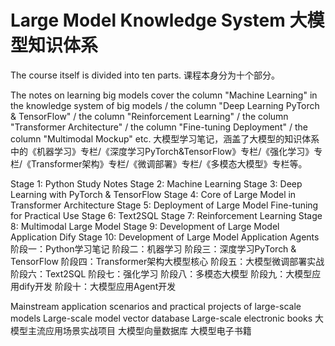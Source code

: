 # Large Model Knowledge System 大模型知识体系
The course itself is divided into ten parts.
课程本身分为十个部分。

The notes on learning big models cover the column "Machine Learning" in the knowledge system of big models / the column "Deep Learning PyTorch & TensorFlow" / the column "Reinforcement Learning" / the column "Transformer Architecture" / the column "Fine-tuning Deployment" / the column "Multimodal Mockup" etc.
大模型学习笔记，涵盖了大模型的知识体系中的《机器学习》专栏/《深度学习PyTorch&TensorFlow》专栏/《强化学习》专栏/《Transformer架构》专栏/《微调部署》专栏/《多模态大模型》专栏等。

Stage 1: Python Study Notes
Stage 2: Machine Learning
Stage 3: Deep Learning with PyTorch & TensorFlow
Stage 4: Core of Large Model in Transformer Architecture
Stage 5: Deployment of Large Model Fine-tuning for Practical Use 
Stage 6: Text2SQL
Stage 7: Reinforcement Learning
Stage 8: Multimodal Large Model
Stage 9: Development of Large Model Application Dify
Stage 10: Development of Large Model Application Agents
阶段一：Python学习笔记
阶段二：机器学习
阶段三：深度学习PyTorch & TensorFlow
阶段四：Transformer架构大模型核心
阶段五：大模型微调部署实战
阶段六：Text2SQL
阶段七：强化学习
阶段八：多模态大模型
阶段九：大模型应用dify开发
阶段十：大模型应用Agent开发

Mainstream application scenarios and practical projects of large-scale models
Large-scale model vector database
Large-scale electronic books
大模型主流应用场景实战项目
大模型向量数据库
大模型电子书籍

